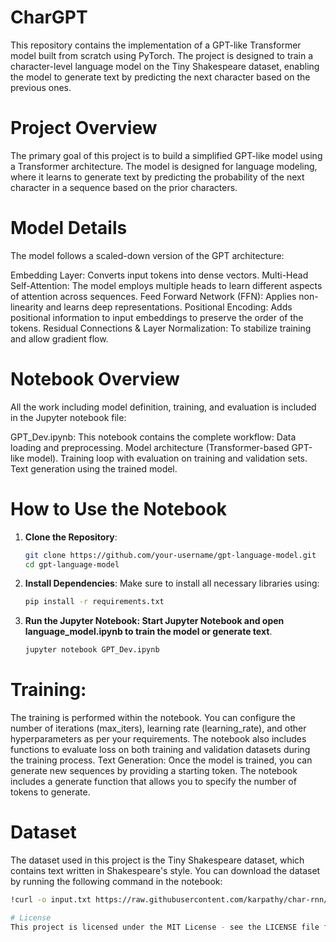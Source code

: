 # CharGPT
This repository contains the implementation of a GPT-like Transformer model built from scratch using PyTorch. The project is designed to train a character-level language model on the Tiny Shakespeare dataset, enabling the model to generate text by predicting the next character based on the previous ones.
# Project Overview
The primary goal of this project is to build a simplified GPT-like model using a Transformer architecture. The model is designed for language modeling, where it learns to generate text by predicting the probability of the next character in a sequence based on the prior characters.
# Model Details
The model follows a scaled-down version of the GPT architecture:

Embedding Layer: Converts input tokens into dense vectors.
Multi-Head Self-Attention: The model employs multiple heads to learn different aspects of attention across sequences.
Feed Forward Network (FFN): Applies non-linearity and learns deep representations.
Positional Encoding: Adds positional information to input embeddings to preserve the order of the tokens.
Residual Connections & Layer Normalization: To stabilize training and allow gradient flow.
# Notebook Overview
All the work including model definition, training, and evaluation is included in the Jupyter notebook file:

GPT_Dev.ipynb: This notebook contains the complete workflow:
Data loading and preprocessing.
Model architecture (Transformer-based GPT-like model).
Training loop with evaluation on training and validation sets.
Text generation using the trained model.

# How to Use the Notebook
1. **Clone the Repository**:

   ```bash
   git clone https://github.com/your-username/gpt-language-model.git
   cd gpt-language-model
2. **Install Dependencies**:
Make sure to install all necessary libraries using:
   ```bash
   pip install -r requirements.txt
3. **Run the Jupyter Notebook: Start Jupyter Notebook and open language_model.ipynb to train the model or generate text**.
    ```bash
    jupyter notebook GPT_Dev.ipynb
    
# Training:
The training is performed within the notebook. You can configure the number of iterations (max_iters), learning rate (learning_rate), and other hyperparameters as per your requirements.
The notebook also includes functions to evaluate loss on both training and validation datasets during the training process.
Text Generation: Once the model is trained, you can generate new sequences by providing a starting token. The notebook includes a generate function that allows you to specify the number of tokens to generate.

# Dataset
The dataset used in this project is the Tiny Shakespeare dataset, which contains text written in Shakespeare's style. You can download the dataset by running the following command in the notebook:

   ```bash
   !curl -o input.txt https://raw.githubusercontent.com/karpathy/char-rnn/master/data/tinyshakespeare/input.txt

# License
This project is licensed under the MIT License - see the LICENSE file for details.

